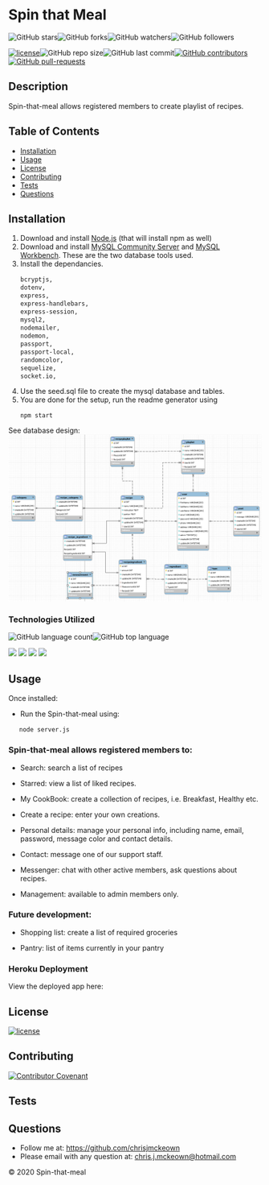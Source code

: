 # Spin that Meal

![GitHub stars](https://img.shields.io/github/stars/chrisjmckeown/Spin-that-Meal?style=social)![GitHub forks](https://img.shields.io/github/forks/chrisjmckeown/Spin-that-Meal?style=social)![GitHub watchers](https://img.shields.io/github/watchers/chrisjmckeown/Spin-that-Meal?style=social)![GitHub followers](https://img.shields.io/github/followers/chrisjmckeown?style=social)

[![license](https://img.shields.io/github/license/chrisjmckeown/Spin-that-Meal?style=flat-square)](https://github.com/chrisjmckeown/Spin-that-Meal/blob/master/LICENSE)![GitHub repo size](https://img.shields.io/github/repo-size/chrisjmckeown/Spin-that-Meal?style=flat-square)![GitHub last commit](https://img.shields.io/github/last-commit/chrisjmckeown/Spin-that-Meal?style=flat-square)[![GitHub contributors](https://img.shields.io/github/contributors/chrisjmckeown/Spin-that-Meal?style=flat-square)](https://GitHub.com/chrisjmckeown/Spin-that-Meal/graphs/contributors/)[![GitHub pull-requests](https://img.shields.io/github/issues-pr/chrisjmckeown/Spin-that-Meal?style=flat-square)](https://GitHub.com/chrisjmckeown/Spin-that-Meal/pull/)

## Description

Spin-that-meal allows registered members to create playlist of recipes.

## Table of Contents

- [Installation](#Installation)
- [Usage](#Usage)
- [License](#License)
- [Contributing](#Contributing)
- [Tests](#Tests)
- [Questions](#Questions)

## Installation

1. Download and install [Node.js](http://nodejs.org/) (that will install npm as well)
2. Download and install [MySQL Community Server](https://dev.mysql.com/downloads/mysql) and [MySQL Workbench](https://dev.mysql.com/downloads/workbench/). These are the two database tools used.
3. Install the dependancies.<br />
   ```
   bcryptjs,
   dotenv,
   express,
   express-handlebars,
   express-session,
   mysql2,
   nodemailer,
   nodemon,
   passport,
   passport-local,
   randomcolor,
   sequelize,
   socket.io,
   ```
4. Use the seed.sql file to create the mysql database and tables.
5. You are done for the setup, run the readme generator using
   ```
   npm start
   ```

See database design:
<img src="./public/images/database-design.png" alt="Database design">

### Technologies Utilized

![GitHub language count](https://img.shields.io/github/languages/count/chrisjmckeown/Spin-that-Meal?style=flat-square)![GitHub top language](https://img.shields.io/github/languages/top/chrisjmckeown/Spin-that-Meal?style=flat-square)

<img src="https://img.shields.io/badge/html5%20-%23E34F26.svg?&style=for-the-badge&logo=html5&logoColor=white"/> <img src="https://img.shields.io/badge/css3%20-%231572B6.svg?&style=for-the-badge&logo=css3&logoColor=white"/> <img src="https://img.shields.io/badge/node.js%20-%2343853D.svg?&style=for-the-badge&logo=node.js&logoColor=white"/> <img src="https://img.shields.io/badge/javascript%20-%23323330.svg?&style=for-the-badge&logo=javascript&logoColor=%23F7DF1E"/>

## Usage

Once installed:

- Run the Spin-that-meal using:

```
   node server.js
```

<h3>Spin-that-meal allows registered members to:</h3>
<ul>
    <li>
        <p>Search: search a list of recipes</p>
    </li>
    <li>
        <p>Starred: view a list of liked recipes.</p>
    </li>
    <li>
        <p>My CookBook: create a collection of recipes, i.e. Breakfast, Healthy etc.</p>
    </li>
    <li>
        <p>Create a recipe: enter your own creations.</p>
    </li>
    <li>
        <p>Personal details: manage your personal info, including name, email, password, message
            color and contact details.</p>
    </li>
    <li>
        <p>Contact: message one of our support staff.</p>
    </li>
    <li>
        <p>Messenger: chat with other active members, ask questions about recipes.</p>
    </li>
    <li>
        <p>Management: available to admin members only.</p>
    </li>
</ul>
<h3>Future development:</h3>
<ul>
    <li>
        <p>Shopping list: create a list of required groceries</p>
    </li>
    <li>
        <p>Pantry: list of items currently in your pantry</p>
    </li>
</ul>

### Heroku Deployment

View the deployed app here: 

## License

[![license](https://img.shields.io/github/license/chrisjmckeown/Spin-that-Meal.svg?style=flat-square)](https://github.com/chrisjmckeown/Spin-that-Meal/blob/master/LICENSE)

## Contributing

[![Contributor Covenant](https://img.shields.io/badge/Contributor%20Covenant-v2.0%20adopted-ff69b4.svg)](code_of_conduct.md)

## Tests

## Questions

- Follow me at: <a href="https://github.com/chrisjmckeown" target="_blank">https://github.com/chrisjmckeown</a>
- Please email with any question at: chris.j.mckeown@hotmail.com

© 2020 Spin-that-meal

